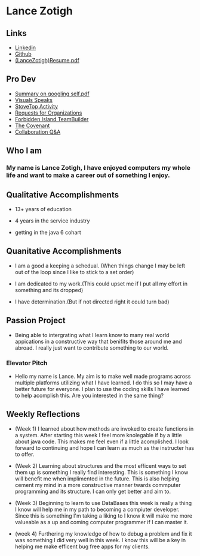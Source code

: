 # Lance Zotigh

## Links 
* [Linkedin](https://www.linkedin.com/in/lance-zotigh-41b55b16b/)
* [Github](https://github.com/Zotigh)
* [(LanceZotigh)Resume.pdf]((LZ)Resume.pdf)

## Pro Dev 
* [Summary on googling self.pdf](https://github.com/Zotigh/web-page/files/2833469/Summary.on.googling.self.pdf)
* [Visuals Speaks](VisualSpeaks.md)
* [StoveTop Activity](StoveTop.jpg)
* [Requests for Organizations](orgsRequest.txt)
* [Forbidden Island TeamBuilder](ForbiddenIsland.md)
* [The Covenant](https://github.com/Zotigh/web-page/blob/master/theCovenant.md)
* [Collaboration Q&A](https://github.com/Zotigh/web-page/blob/master/CollabirationQandA.md)

## Who I am
### My name is Lance Zotigh, I have enjoyed computers my whole life and want to make a career out of something I enjoy.

## Qualitative Accomplishments 
* 13+ years of education
	
* 4 years in the service industry
	
* getting in the java 6 cohart
	
## Quanitative Accomplishments 

* I am a good a keeping a schedual. (When things change I may be left out of the loop 
	   since I like to stick to a set order)	
	
* I am dedicated to my work.(This could upset me if I put all my effort in something and
	   its dropped)
	
* I have determination.(But if not directed right it could turn bad)
	
## Passion Project

* Being able to intergrating what I learn know to many real world appications in a 
	   constructive way that benifits those around me and abroad. I really just want to 
	   contribute something to our world.
	
### Elevator Pitch 
		
+ Hello my name is Lance. My aim is to make well made programs across multiple platforms 
   utilizing what I have learned. I do this so I may have a better future for everyone. I plan to
   use the coding skills I have learned to help acomplish this. Are you interested in the same thing?

## Weekly Reflections

* (Week 1) I learned about how methods are invoked to create functions in a system. After starting this week I feel
   more knolegable if by a little about java code. This makes me feel even if a little acomplished. I look
   forward to continuing and hope I can learn as much as the instructer has to offer.
   
* (Week 2) Learning about structures and the most efficent ways to set them up is something I really find interesting. This is something I know will benefit me when implimented in the future. This is also helping cement my mind in a more constructive manner twards commputer programming and its structure. I can only get better and aim to.

* (Week 3) Beginning to learn to use DataBases this week is really a thing I know will help me in my path to becoming a compiuter developer. Since this is something I'm taking a liking to I know it will make me more valueable as a up and coming computer programmer if I can master it.  

* (week 4) Furthering my knowledge of how to debug a problem and fix it was something I did very well in this week. I know this will be a key in helping me make efficent bug free apps for my clients.
